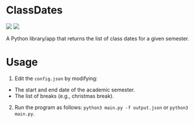 # ClassDates
![](https://img.shields.io/badge/Python-97ca00?style=for-the-badge&logo=python&logoColor=white)
![](https://img.shields.io/badge/JSON-3776AB?style=for-the-badge&logo=json&logoColor=white)

A Python library/app that returns the list of class dates for a given semester.

# Usage

1. Edit the `config.json` by modifying:
  - The start and end date of the academic semester.
  - The list of breaks (e.g., christmas break).
2. Run the program as follows: ```python3 main.py -f output.json``` or ```python3 main.py```.
